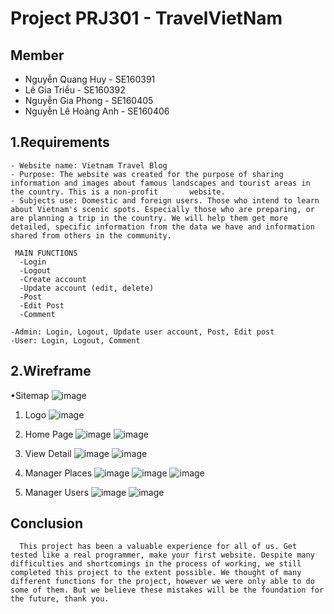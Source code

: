 # Project PRJ301 - TravelVietNam
## Member
   - Nguyễn Quang Huy - SE160391
   - Lê Gia Triều - SE160392
   - Nguyễn Gia Phong - SE160405
   - Nguyễn Lê Hoàng Anh - SE160406
## 1.Requirements

    - Website name: Vietnam Travel Blog
    - Purpose: The website was created for the purpose of sharing information and images about famous landscapes and tourist areas in the country. This is a non-profit       website.
    - Subjects use: Domestic and foreign users. Those who intend to learn about Vietnam's scenic spots. Especially those who are preparing, or are planning a trip in the country. We will help them get more detailed, specific information from the data we have and information shared from others in the community.
     
     MAIN FUNCTIONS
      -Login
      -Logout
      -Create account
      -Update account (edit, delete)
      -Post
      -Edit Post
      -Comment

    -Admin: Login, Logout, Update user account, Post, Edit post
    -User: Login, Logout, Comment


## 2.Wireframe

   •Sitemap
   ![image](https://user-images.githubusercontent.com/122345473/218329078-27db2881-b243-463f-a71f-46921da2b65e.png)

   1. Logo
   ![image](https://user-images.githubusercontent.com/122345473/227017893-1bcf6e1b-2fe9-4ce9-85e2-e15f51e98df5.png)
   2. Home Page
   ![image](https://user-images.githubusercontent.com/122345473/227018123-71ece836-f614-40d5-8c21-f688a36a6275.png)
   ![image](https://user-images.githubusercontent.com/122345473/227018327-7c508aee-b25e-4da0-bca2-2bfc8f3ccf8e.png)

   3. View Detail
   ![image](https://user-images.githubusercontent.com/122345473/227019040-3e4b95dc-882f-442a-94d0-a19f218b117e.png)
   ![image](https://user-images.githubusercontent.com/122345473/227019105-1b8a180e-39ba-4c9e-95ca-818b09ae9977.png)

   4. Manager Places
   ![image](https://user-images.githubusercontent.com/122345473/227018724-bf58389c-9fe0-474d-bee2-339004befdf0.png)
   ![image](https://user-images.githubusercontent.com/122345473/227018785-71c88da5-e58a-4650-b40c-db413d85f70b.png)
   ![image](https://user-images.githubusercontent.com/122345473/227018894-68f25414-4f6d-4f20-8c7d-32639e087ecc.png)

   5. Manager Users
   ![image](https://user-images.githubusercontent.com/122345473/227018537-0771dc44-0600-4bb9-a6a2-26a0e12a8c23.png)
   ![image](https://user-images.githubusercontent.com/122345473/227018628-97c89ed7-941e-4f42-ae99-84cd023de534.png)

   
   
   



   


   





## Conclusion
      This project has been a valuable experience for all of us. Get tested like a real programmer, make your first website. Despite many difficulties and shortcomings in the process of working, we still completed this project to the extent possible. We thought of many different functions for the project, however we were only able to do some of them. But we believe these mistakes will be the foundation for the future, thank you.


